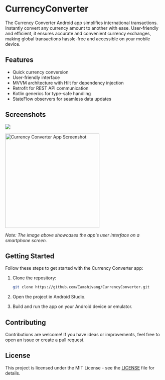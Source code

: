 # CurrencyConverter

The Currency Converter Android app simplifies international transactions. Instantly convert any currency amount to another with ease. User-friendly and efficient, it ensures accurate and convenient currency exchanges, making global transactions hassle-free and accessible on your mobile device.

## Features
- Quick currency conversion
- User-friendly interface
- MVVM architecture with Hilt for dependency injection
- Retrofit for REST API communication
- Kotlin generics for type-safe handling
- StateFlow observers for seamless data updates

## Screenshots

<p align="left"> <img src="gs://projemanange.appspot.com/gitHub images/Screenshot_2023-11-26-04-32-26-61_a566ee43e3a99caf042fbdbeffabbb16.jpg/?username=iamshivang&label=Profile%20views&color=0e75b6&style=flat"/> </p>
<p align="left"> <img src="https://projemanange.appspot.com/gitHub%20images/Screenshot_2023-11-26-04-32-26-61_a566ee43e3a99caf042fbdbeffabbb16.jpg" alt="Currency Converter App Screenshot" width="300"/> </p>

*Note: The image above showcases the app's user interface on a smartphone screen.*

## Getting Started

Follow these steps to get started with the Currency Converter app:

1. Clone the repository:

    ```bash
    git clone https://github.com/Iamshivang/CurrencyConverter.git
    ```

2. Open the project in Android Studio.

3. Build and run the app on your Android device or emulator.

## Contributing

Contributions are welcome! If you have ideas or improvements, feel free to open an issue or create a pull request.

## License

This project is licensed under the MIT License - see the [LICENSE](LICENSE) file for details.
